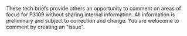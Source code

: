 These tech briefs provide others an opportunity to comment on areas of focus for P3109 without sharing internal information.
All information is preliminary and subject to correction and change. You are welocome to comment by creating an "issue".
